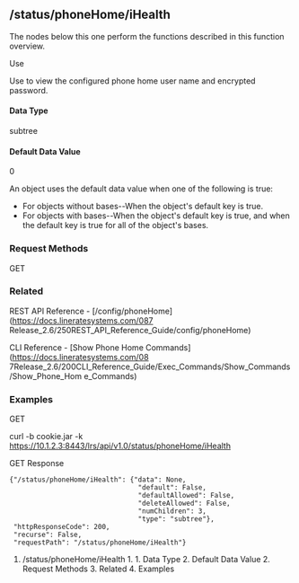 ## /status/phoneHome/iHealth

The nodes below this one perform the functions described in this function
overview.

Use

Use to view the configured phone home user name and encrypted password.​

#### Data Type

subtree

#### Default Data Value

0

An object uses the default data value when one of the following is true:

  * For objects without bases--When the object's default key is true.
  * For objects with bases--When the object's default key is true, and when the default key is true for all of the object's bases.

### Request Methods

GET

### Related

REST API Reference - [/config/​phoneHome](https://docs.lineratesystems.com/087
Release_2.6/250REST_API_Reference_Guide/config/phoneHome)

CLI Reference - [Show Phone Home Commands](https://docs.lineratesystems.com/08
7Release_2.6/200CLI_Reference_Guide/Exec_Commands/Show_Commands/Show_Phone_Hom
e_Commands)

### Examples

GET

curl -b cookie.jar -k
https://10.1.2.3:8443/lrs/api/v1.0/status/phoneHome/iHealth

GET Response

    
    
    {"/status/phoneHome/iHealth": {"data": None,
                                    "default": False,
                                    "defaultAllowed": False,
                                    "deleteAllowed": False,
                                    "numChildren": 3,
                                    "type": "subtree"},
     "httpResponseCode": 200,
     "recurse": False,
     "requestPath": "/status/phoneHome/iHealth"}
    

  1. /status/phoneHome/iHealth
    1.       1. Data Type
      2. Default Data Value
    2. Request Methods
    3. Related
    4. Examples


